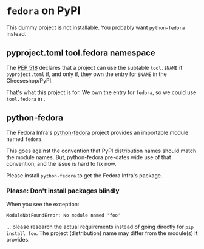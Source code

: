 # `fedora` on PyPI

This dummy project is not installable.
You probably want `python-fedora` instead.


## pyproject.toml tool.fedora namespace

The [PEP 518](https://www.python.org/dev/peps/pep-0518/#tool-table) declares
that a project can use the subtable `tool.$NAME` if `pyproject.toml` if,
and only if, they own the entry for `$NAME` in the Cheeseshop/PyPI.

That's what this project is for.
We own the entry for `fedora`, so we could use `tool.fedora` in .

## python-fedora

The Fedora Infra's [python-fedora](https://github.com/fedora-infra/python-fedora)
project provides an importable module named `fedora`.

This goes against the convention that PyPI distribution names should
match the module names.
But, python-fedora pre-dates wide use of that convention, and the issue
is hard to fix now.

Please install `python-fedora` to get the Fedora Infra's package.

### Please: Don't install packages blindly

When you see the exception:

```
ModuleNotFoundError: No module named 'foo'
```

… please research the actual requirements instead of going directly for
`pip install foo`.
The project (distribution) name may differ from the module(s) it
provides.
